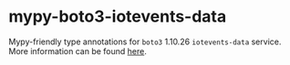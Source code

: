 # mypy-boto3-iotevents-data

Mypy-friendly type annotations for `boto3` 1.10.26 `iotevents-data` service.
More information can be found [here](https://github.com/vemel/mypy_boto3).